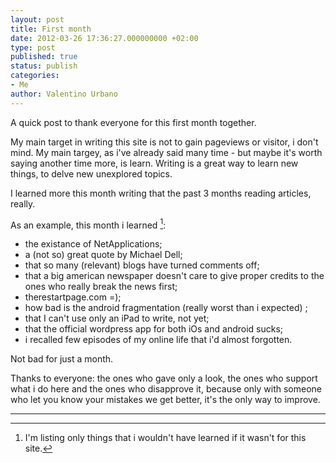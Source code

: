 ```yaml
---
layout: post
title: First month
date: 2012-03-26 17:36:27.000000000 +02:00
type: post
published: true
status: publish
categories:
- Me
author: Valentino Urbano 
---
```


A quick post to thank everyone for this first month together.

My main target in writing this site is not to gain pageviews or visitor, i don't mind.  My main targey, as i've already said many time - but maybe it's worth saying another time more,  is learn. Writing is a great way to learn new things, to  delve new  unexplored topics.

I learned more this month writing that the past 3 months reading articles, really.

As an example, this month i learned [^1]:

* the existance of NetApplications;
* a (not so) great quote by  Michael Dell;
* that so many (relevant) blogs have turned comments off;
* that a big american newspaper doesn't care to give proper credits to the ones who really break the news first;
* therestartpage.com =);
* how bad is the android fragmentation (really worst than i expected) ;
* that I can't  use only an iPad to write, not yet;
* that the official wordpress app for both iOs and android sucks;
* i recalled few episodes of my online life that i'd almost forgotten.

Not bad for just a month.

Thanks to everyone: the ones who gave only a look, the ones who support what i do here and the ones who disapprove it, because only with someone who let you know your mistakes we get better, it's the only way to improve.

---

[^1]:I'm listing only things that i wouldn't have learned if it wasn't for this site.